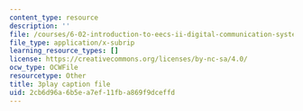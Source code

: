 ```yaml
---
content_type: resource
description: ''
file: /courses/6-02-introduction-to-eecs-ii-digital-communication-systems-fall-2012/2cb6d96a6b5ea7ef11fba869f9dceffd_y02p8znNAKk.srt
file_type: application/x-subrip
learning_resource_types: []
license: https://creativecommons.org/licenses/by-nc-sa/4.0/
ocw_type: OCWFile
resourcetype: Other
title: 3play caption file
uid: 2cb6d96a-6b5e-a7ef-11fb-a869f9dceffd
---
```

